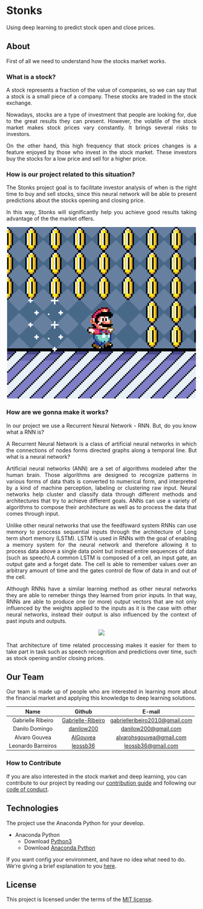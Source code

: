# Stonks
Using deep learning to predict stock open and close prices.

## About
First of all we need to understand how the stocks market works.

### What is a stock?

<p align='justify'>A stock represents a fraction of the value of companies, so we can say that a stock is a small piece of a company. These stocks are traded in the stock exchange.

<p align='justify'>Nowadays, stocks are a type of investment that people are looking for, due to the great results they can present. However, the volatile of the stock market makes stock prices vary constantly. It brings several risks to investors.

<p align='justify'>On the other hand, this high frequency that stock prices changes is a feature enjoyed by those who invest in the stock market. These investors buy the stocks for a low price and sell for a higher price.

### How is our project related to this situation?

<p align='justify'>The Stonks project goal is to facilitate investor analysis of when is the right time to buy and sell stocks, since this neural network will be able to present predictions about the stocks opening and closing price.

<p align='justify'>In this way, Stonks will significantly help you achieve good results taking advantage of the  the market offers.

<p align="center">
  <img src="https://github.com/deeplearningunb/stonks/blob/master/img/mario.gif">
</p>

### How are we gonna make it works? 

<p align='justify'>In our project we use a Recurrent Neural Network - RNN. But, do you know what a RNN is?

<p align='justify'>A Recurrent Neural Network is a class of artificial neural networks in which the connections of nodes forms directed graphs along a temporal line. But what is a neural network?

<p align='justify'>Artificial neural networks (ANN) are a set of algorithms modeled after the human brain. Those algorithms are designed to recognize patterns in various forms of data thats is converted to numerical form, and interpreted by a kind of machine perception, labeling or clustering raw input. Neural networks help cluster and classify data through different methods and architectures that try to achieve different goals. ANNs can use a variety of algorithms to compose their architecture as well as to process the data that comes through input.

<p align='justify'>Unlike other neural networks that use the feedfoward system RNNs can use memory to proccess sequential inputs through the architecture of Long term short memory (LSTM). LSTM is used in RNNs with the goal of enabling a memory system for the neural network and therefore allowing it to process data above a single data point but instead entire sequences of data (such as speech).A common LSTM is composed of a cell, an input gate, an output gate and a forget date. The cell is able to remember values over an arbitrary amount of time and the gates control de flow of data in and out of the cell.

<p align='justify'>Although RNNs have a similar learning method as other neural networks they are able to remeber things they learned from prior inputs. In that way, RNNs are able to produce one (or more) output vectors that are not only influenced by the weights applied to the inputs as it is the case with other neural networks, instead their output is also influenced by the context of past inputs and outputs. 

<p align="center">
	<img src="https://i.pinimg.com/originals/fe/63/3c/fe633cdec14b8f32adf1c441e37f58dd.gif">
</p>

<p align='justify'>That architecture of time related proccessing makes it easier for them to take part in task such as speech recognition and predictions over time, such as stock opening and/or closing prices.

## Our Team

<p align='justify'>Our team is made up of people who are interested in learning more about the financial market and applying this knowledge to deep learning solutions.

| **Name** | **Github** | **E-mail**
|:--:|:---:|:--------:|
Gabrielle Ribeiro | [Gabrielle-Ribeiro](https://github.com/Gabrielle-Ribeiro) | gabrielleribeiro2010@gmail.com |
Danilo Domingo | [danilow200](https://github.com/danilow200) | danilow200@gmail.com |
Alvaro Gouvea | [AlGouvea](https://github.com/AlGouvea) | alvarohsgouvea@gmail.com |
Leonardo Barreiros | [leossb36](https://github.com/leossb36) | leossb36@gmail.com |

### How to Contribute

If you are also interested in the stock market and deep learning, you can contribute to our project by reading our [contribution guide](https://github.com/deeplearningunb/stonks/blob/master/CONTRIBUTING.md) and following our [code of conduct](https://github.com/deeplearningunb/stonks/blob/master/CODE_OF_CONDUCT.md).

## Technologies
The project use the Anaconda Python for your develop.
- Anaconda Python
  - Download [Python3](https://www.python.org/downloads/)
  - Download [Anaconda Python](https://www.anaconda.com/distribution/)
  
If you want config your environment, and have no idea what need to do. We're giving a brief explanation to you [here](ENVIRONMENT.md). 

## License

This project is licensed under the terms of the [MIT license](https://github.com/deeplearningunb/stonks/blob/master/LICENSE).
